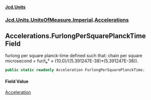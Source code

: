 #### [Jcd.Units](index.md 'index')

### [Jcd.Units.UnitsOfMeasure.Imperial](Jcd.Units.UnitsOfMeasure.Imperial.md 'Jcd.Units.UnitsOfMeasure.Imperial').[Accelerations](Accelerations.md 'Jcd.Units.UnitsOfMeasure.Imperial.Accelerations')

## Accelerations.FurlongPerSquarePlanckTime Field

furlong per square planck-time defined such that: chain per square microsecond = fur/tₚ² ×
(10.0)/((5.391247E-38)*(5.391247E-38)).

```csharp
public static readonly Acceleration FurlongPerSquarePlanckTime;
```

#### Field Value

[Acceleration](Acceleration.md 'Jcd.Units.UnitTypes.Acceleration')
